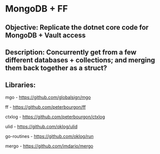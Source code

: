 # MongoDB + FF

## Objective: Replicate the dotnet core code for MongoDB + Vault access

## Description: Concurrently get from a few different databases + collections; and merging them back together as a struct?

## Libraries:

mgo - https://github.com/globalsign/mgo

ff - https://github.com/peterbourgon/ff

ctxlog - https://github.com/peterbourgon/ctxlog

ulid - https://github.com/oklog/ulid

go-routines - https://github.com/oklog/run

mergo - https://github.com/imdario/mergo

